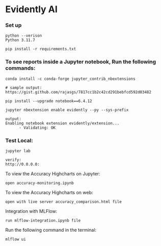 # Evidently AI

### Set up
```
python --verison
Python 3.11.7

pip install -r requirements.txt
```

### To see reports inside a Jupyter notebook, Run the following commands:

```
conda install -c conda-forge jupyter_contrib_nbextensions

# sample output:
https://gist.github.com/rajasgs/7817cc1b2c42cd291bebfcd592d03482
```

```
pip install --upgrade notebook==6.4.12
```

```
jupyter nbextension enable evidently --py --sys-prefix

output:
Enabling notebook extension evidently/extension...
      - Validating: OK
```


### Test Local:
```
jupyter lab

verify:
http://0.0.0.0:
```

To view the Accuracy Highcharts on Jupyter:

```
open accuracy-monitoring.ipynb
```

To view the Accuracy Highcharts on web:

```
open with live server accuracy_comparison.html file
```

Integration with MLFlow:

```
run mlflow-integration.ipynb file
```

Run the following command in the terminal:
```
mlflow ui
```